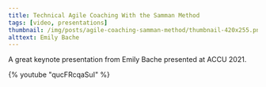```yaml
---
title: Technical Agile Coaching With the Samman Method
tags: [video, presentations]
thumbnail: /img/posts/agile-coaching-samman-method/thumbnail-420x255.png
alttext: Emily Bache
---
```


A great keynote presentation from Emily Bache presented at ACCU 2021.

{% youtube "qucFRcqaSuI" %}
